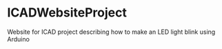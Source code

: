# ICADWebsiteProject
Website for ICAD project describing how to make an LED light blink using Arduino
